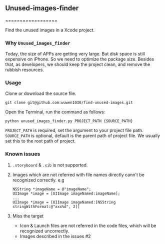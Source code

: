 ## Unused-images-finder
==================

Find the unused images in a Xcode project.

### Why `Unused_images_finder`

Today, the size of APPs are getting very large. But disk space is still expensive on iPhone. So we need to optimize the package size. Besides that, as developers, we should keep the project clean, and remove the rubbish resources.

### Usage
Clone or download the source file.

```
git clone git@github.com:wuwen1030/find-unused-images.git
```

Open the Terminal, run the command as follows:

```
python unused_images_finder.py PROJECT_PATH {SOURCE_PATH}
```

`PROJECT_PATH` is required, set the argument to your project file path. `SOURCE_PATH` is optional, default is the parent path of project file. We usually set this to the root path of project.

### Known issues
1. `.storyboard` & `.xib` is not supported.
2. Images which are not referred with file names directly cann't be recognized correctly. e.g
	
	```objc
	NSString *imageName = @"imageName";
	UIImage *image = [UIImage imageNamed:imageName];
	...
	UIImage *image = [UIImage imageNamed:[NSString stringWithFormat:@"xxx%d", 2]]
	```	
	
3. Miss the target
	* Icon & Launch files are not referred in the code files, which will be recognized uncorrectly.
	* Images described in the issues #2
	
